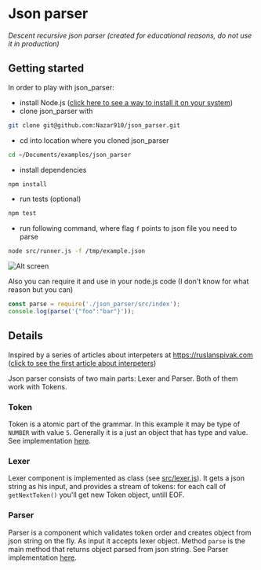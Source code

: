 # Json parser
*Descent recursive json parser (created for educational reasons, do not use it in production)*

## Getting started

In order to play with json_parser:

- install Node.js ([click here to see a way to install it on your system](https://nodejs.org/en/download/package-manager))
- clone json_parser with
```bash
git clone git@github.com:Nazar910/json_parser.git
```
- cd into location where you cloned json_parser
```bash
cd ~/Documents/examples/json_parser
```
- install dependencies
```bash
npm install
```
- run tests (optional)
```bash
npm test
```
- run following command, where flag `f` points to json file you need to parse
```bash
node src/runner.js -f /tmp/example.json
```
![Alt screen](https://user-images.githubusercontent.com/19594637/43678850-3309cfa8-9823-11e8-8231-416f94cabd34.png)

Also you can require it and use in your node.js code (I don't know for what reason but you can)
```js
const parse = require('./json_parser/src/index');
console.log(parse('{"foo":"bar"}'));
```

## Details

Inspired by a series of articles about interpeters at https://ruslanspivak.com ([click to see the first article about interpeters](https://ruslanspivak.com/lsbasi-part1/))

Json parser consists of two main parts: Lexer and Parser. Both of them work with Tokens.

### Token

Token is a atomic part of the grammar. In this example it may be type of `NUMBER` with value `5`. Generally it is a just an object that has type and value. See implementation [here](https://github.com/Nazar910/json_parser/blob/master/src/token.js).

### Lexer

Lexer component is implemented as class (see [src/lexer.js](https://github.com/Nazar910/json_parser/blob/master/src/lexer.js)). It gets a json string as his input, and provides a stream of tokens: for each call of `getNextToken()` you'll get new Token object, untill EOF.

### Parser

Parser is a component which validates token order and creates object from json string on the fly. As input it accepts lexer object. Method `parse` is the main method that returns object parsed from json string. See Parser implementation [here](https://github.com/Nazar910/json_parser/blob/master/src/parser.js).
